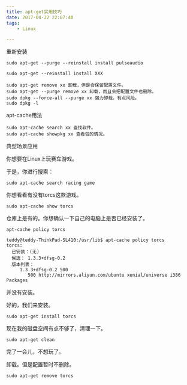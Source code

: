```yaml
---
title: apt-get实用技巧
date: 2017-04-22 22:07:40
tags:
	- Linux

---
```




重新安装

```
sudo apt-get --purge --reinstall install pulseaudio
```

```
sudo apt-get --reinstall install XXX
```

```
sudo apt-get remove xx 卸载，但是会保留配置文件。
sudo apt-get --purge remove xx 卸载，而且会把配置文件也删除。
sudo dpkg --force-all --purge xx 强力卸载。有点风险。
sudo dpkg -l

```

apt-cache用法

```
sudo apt-cache search xx 查找软件。
sudo apt-cache showpkg xx 查看包的情况。
```



典型场景应用

你想要在Linux上玩赛车游戏。

于是，你进行搜索：

```
sudo apt-cache search racing game
```

你想看看有没有torcs这款游戏。

```
sudo apt-cache show torcs
```

仓库上是有的。你想确认一下自己的电脑上是否已经安装了。

```
apt-cache policy torcs
```

````
teddy@teddy-ThinkPad-SL410:/usr/lib$ apt-cache policy torcs
torcs:
  已安装：(无)
  候选： 1.3.3+dfsg-0.2
  版本列表：
     1.3.3+dfsg-0.2 500
        500 http://mirrors.aliyun.com/ubuntu xenial/universe i386 Packages
````

并没有安装。

好的，我们来安装。

````
sudo apt-get install torcs
````

现在我的磁盘空间有点不够了，清理一下。

```
sudo apt-get clean
```

完了一会儿，不想玩了。

卸载。但是配置暂时不删除。

```
sudo apt-get remove torcs
```

